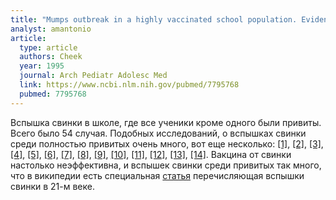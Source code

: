 ```yaml
---
title: "Mumps outbreak in a highly vaccinated school population. Evidence for large-scale vaccination failure"
analyst: amantonio
article:
  type: article
  authors: Cheek
  year: 1995
  journal: Arch Pediatr Adolesc Med
  link: https://www.ncbi.nlm.nih.gov/pubmed/7795768
  pubmed: 7795768
---
```


Вспышка свинки в школе, где все ученики кроме одного были привиты. Всего было 54 случая.
Подобных исследований, о вспышках свинки среди полностью привитых очень много, вот еще несколько: [[1]](https://academic.oup.com/cid/article-abstract/64/4/408/2631868/Mumps-Outbreak-Among-a-Highly-Vaccinated), [[2]](https://academic.oup.com/cid/article/47/11/1458/282575/Mumps-Outbreaks-in-Vaccinated-Populations-Are), [[3]](https://academic.oup.com/jid/article-abstract/169/1/77/896282), [[4]](http://www.eurosurveillance.org/content/10.2807/ese.15.17.19554-en), [[5]](https://www.ncbi.nlm.nih.gov/pubmed/23099425), [[6]](https://www.mja.com.au/journal/2009/191/7/prolonged-mumps-outbreak-among-highly-vaccinated-aboriginal-people-kimberley), [[7]](https://www.cdc.gov/mmwr/volumes/65/wr/mm6529a2.htm), [[8]](https://www.ncbi.nlm.nih.gov/pubmed/1861205), [[9]](https://www.ncbi.nlm.nih.gov/pubmed/16940266/), [[10]](https://www.ncbi.nlm.nih.gov/pubmed/9312835/), [[11]](https://www.ncbi.nlm.nih.gov/pmc/articles/PMC4140044/), [[12]](https://www.ncbi.nlm.nih.gov/pubmed/25391635/), [[13]](https://www.ncbi.nlm.nih.gov/pmc/articles/PMC5299122/), [[14]](https://www.ncbi.nlm.nih.gov/pubmed/22579874).
Вакцина от свинки настолько неэффективна, и вспышек свинки среди привитых так много, что в википедии есть специальная [статья](https://en.wikipedia.org/wiki/Mumps_outbreaks_in_the_21st_century) перечисляющая вспышки свинки в 21-м веке.
